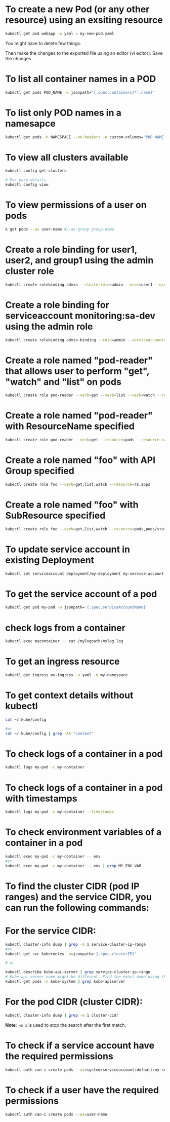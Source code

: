 # To create a new Pod (or any other resource) using an exsiting resource  
```bash
kubectl get pod webapp -o yaml > my-new-pod.yaml
```  
You might have to delete few things.  

Then make the changes to the exported file using an editor (vi editor). Save the changes

# To list all container names in a POD  
```bash
kubectl get pods POD_NAME -o jsonpath="{.spec.containers[*].name}"
```  
# To list only POD names in a namesapce  
```bash
kubectl get pods -n NAMESPACE --no-headers -o custom-columns="POD NAME:.metadata.name"
```  

# To view all clusters available  
```bash
kubectl config get-clusters 

# For more details  
kubectl config view
```  

# To view permissions of a user on pods  
```bash
k get pods --as user-name #--as-group group-name
```  

# Create a role binding for user1, user2, and group1 using the admin cluster role
```bash
kubectl create rolebinding admin --clusterrole=admin --user=user1 --user=user2 --group=group1 -n default
```
  
# Create a role binding for serviceaccount monitoring:sa-dev using the admin role
```bash
kubectl create rolebinding admin-binding --role=admin --serviceaccount=monitoring:sa-dev -n default
```

# Create a role named "pod-reader" that allows user to perform "get", "watch" and "list" on pods
```bash
kubectl create role pod-reader --verb=get --verb=list --verb=watch --resource=pods
```
  
# Create a role named "pod-reader" with ResourceName specified
```bash
kubectl create role pod-reader --verb=get --resource=pods --resource-name=readablepod --resource-name=anotherpod
```
  
# Create a role named "foo" with API Group specified
```bash
kubectl create role foo --verb=get,list,watch --resource=rs.apps
```
  
# Create a role named "foo" with SubResource specified
```bash
kubectl create role foo --verb=get,list,watch --resource=pods,pods/status
```  

# To update service account in existing Deployment  
```bash
kubectl set serviceaccount deployment/my-deployment my-service-account
```  

# To get the service account of a pod  
```bash
kubectl get pod my-pod -o jsonpath='{.spec.serviceAccountName}'
```  

# check logs from a container  
```bash
kubectl exec mycontainer -- cat /mylogpath/mylog.log
```  

# To get an ingress resource 
```bash
kubectl get ingress my-ingress -o yaml -n my-namespace
```  

# To get context details without kubectl  
```bash
cat ~/.kube/config

#or
cat ~/.kube/config | grep -A5 "context"
```

# To check logs of a container in a pod  
```bash
kubectl logs my-pod -c my-container
```  

# To check logs of a container in a pod with timestamps  
```bash
kubectl logs my-pod -c my-container --timestamps
```  

# To check environment variables of a container in a pod    
```bash
kubectl exec my-pod -c my-container -- env
#or
kubectl exec my-pod -c my-container -- env | grep MY_ENV_VAR
```  
# To find the cluster CIDR (pod IP ranges) and the service CIDR, you can run the following commands:  
# For the service CIDR:  

```bash
kubectl cluster-info dump | grep -m 1 service-cluster-ip-range
#or
kubectl get svc kubernetes -o=jsonpath='{.spec.clusterIP}'

# or

kubectl describe kube-api-server | grep service-cluster-ip-range
# Kube api server name might be different. Find the exact name using the below cmd
kubectl get pods -n kube-system | grep kube-apiserver

```

# For the pod CIDR (cluster CIDR):
```bash
kubectl cluster-info dump | grep -m 1 cluster-cidr
```  
**Note**: `-m 1` is used to stop the search after the first match.  

# To check if a service account have the required permissions  
```bash
kubectl auth can-i create pods --as=system:serviceaccount:default:my-service-account
```

# To check if a user have the required permissions  
```bash
kubectl auth can-i create pods --as=user-name
```  

